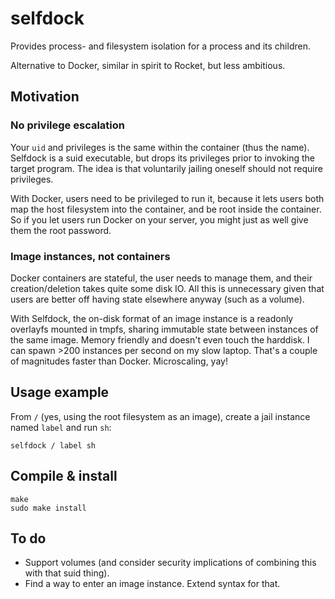 # selfdock
Provides process- and filesystem isolation for a process and its children.

Alternative to Docker, similar in spirit to Rocket, but less ambitious.

## Motivation
### No privilege escalation
Your `uid` and privileges is the same within the container (thus the name). Selfdock is a suid executable, but drops its privileges prior to invoking the target program. The idea is that voluntarily jailing oneself should not require privileges.

With Docker, users need to be privileged to run it, because it lets users both map the host filesystem into the container, and be root inside the container. So if you let users run Docker on your server, you might just as well give them the root password.

### Image instances, not containers
Docker containers are stateful, the user needs to manage them, and their creation/deletion takes quite some disk IO.
All this is unnecessary given that users are better off having state elsewhere anyway (such as a volume).

With Selfdock, the on-disk format of an image instance is a readonly overlayfs mounted in tmpfs, sharing immutable state between instances of the same image. Memory friendly and doesn't even touch the harddisk. I can spawn >200 instances per second on my slow laptop. That's a couple of magnitudes faster than Docker. Microscaling, yay!

## Usage example
From `/` (yes, using the root filesystem as an image), create a jail instance named `label` and run `sh`:

    selfdock / label sh

## Compile & install

    make
    sudo make install

## To do
* Support volumes (and consider security implications of combining this with that suid thing).
* Find a way to enter an image instance. Extend syntax for that.
